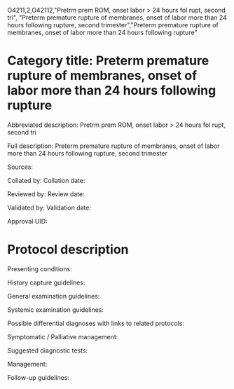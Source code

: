 O4211,2,O42112,"Pretrm prem ROM, onset labor > 24 hours fol rupt, second tri", "Preterm premature rupture of membranes, onset of labor more than 24 hours following rupture, second trimester","Preterm premature rupture of membranes, onset of labor more than 24 hours following rupture"
# Category title: Preterm premature rupture of membranes, onset of labor more than 24 hours following rupture

Abbreviated description: Pretrm prem ROM, onset labor > 24 hours fol rupt, second tri

Full description: Preterm premature rupture of membranes, onset of labor more than 24 hours following rupture, second trimester

Sources:

Collated by:
Collation date:

Reviewed by:
Review date:

Validated by:
Validation date:

Approval UID:

# Protocol description

Presenting conditions:

History capture guidelines:

General examination guidelines:

Systemic examination guidelines:

Possible differential diagnoses with links to related protocols:

Symptomatic / Palliative management:

Suggested diagnostic tests:

Management:

Follow-up guidelines:
